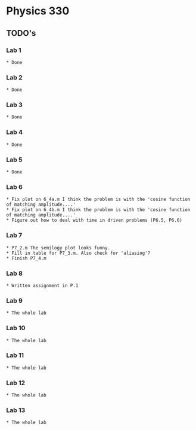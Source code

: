 # Physics 330 #

## TODO's ##


### Lab 1

	* Done

### Lab 2 ###

	* Done

### Lab 3 ###

	* Done

### Lab 4 ###

	* Done

### Lab 5 ###

	* Done

### Lab 6 ###

	* Fix plot on 6_4a.m I think the problem is with the 'cosine function of matching amplitude....'
	* Fix plot on 6_4b.m I think the problem is with the 'cosine function of matching amplitude....'
	* Figure out how to deal with time in driven problems (P6.5, P6.6)

### Lab 7 ###

	* P7_2.m The semilogy plot looks funny.
	* Fill in table for P7_3.m. Also check for 'aliasing'?
	* Finish P7_4.m

### Lab 8 ###

	* Written assignment in P.1 

### Lab 9 ###

	* The whole lab

### Lab 10 ###

	* The whole lab

### Lab 11 ###

	* The whole lab

### Lab 12 ###

	* The whole lab

### Lab 13 ###

	* The whole lab
